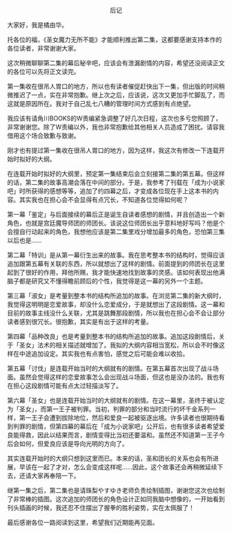 <p align="center">后记</p>

大家好，我是橘由华。

托各位的福，《圣女魔力无所不能》才能顺利推出第二集，这都要感谢支持本作的各位读者，非常谢谢大家。

这次稍微聊聊第二集的幕后秘辛吧，应该会有泄漏剧情的内容，希望还没阅读正文的各位可以先将正文读完。

第一集收在很吊人胃口的地方，所以也有读者催促赶快出下一集，但出版的时间稍微推迟了一点，实在非常抱歉。继上次之后，应该说，这次又更加手忙脚乱了，而这就是原因所在。我对于自己乱七八糟的管理时间方式感到有点绝望。

我应该有请角川BOOKS的W责编紧急调整了好几次日程，这次也多亏您照顾了，非常谢谢您。除了W责编以外，我也非常抱歉给其他相关人员造成了困扰。请容我借用这个场合致歉与致谢。

刚才也有提过第一集收在很吊人胃口的地方，因为这样，我这次有修改一下连载开始时拟好的大纲。

在连载开始时拟好的大纲里，预定第一集结束后会立刻接第二集的第五幕。但这样的话，第二集的故事高潮会落在中间的部分。于是，我参考了刊载在「成为小说家吧」时所获得的感想等等，追加了约四幕之后，才变成各位现在手上这本书的内容。其实我也在担心会不会显得有点冗长，不知道各位觉得如何呢？

第一幕「鉴定」与后面接续的幕后正是诞生自读者感想的剧情，并且创造出一个新角色，也就是宫廷魔导师团的师团长。该说这位师团长出乎意料地好写吗？他是个会擅自行动起来的角色，我想他应该是第二集里戏分增加最多的角色，恐怕第三集以后也是……

第二幕「特训」是从第一幕衍生出来的故事。我在思考整本书的结构时，觉得应该追加跟第五幕有关联的东西，所以就想出了这样的剧情。前面提到的师团长在这里起到了很好的作用，拜他所赐，我才能快速地找到故事的灵感。该如何表现出他满脑子都是研究又不懂得瞻前顾后的个性，我觉得是这一幕的另外一个主题。

第三幕「淑女」是考量到整本书的结构所追加的故事。在浏览第二集的新大纲时，我觉得这明明是恋爱故事，却没什么恋爱成分，于是就想出了这段剧情。这一幕和目前的故事主线没什么关联，尤其是跳舞那段剧情，所以我也在担心会不会让部分读者感到很冗长。很抱歉，其实是有出于这样的考量。

第四幕「品种改良」也是考量到整本书的结构所追加的故事。追加这段剧情后，关于「圣女」法术的相关描述就增加了。我拟的大纲内容相当宽松，所以会不时像这样在中途追加设定。其实我也有点害怕，感觉之后可能会难以收拾。

第五幕「讨伐」是连载开始当时的大纲就有的剧情。在第五幕首次出现了战斗场面。虽然会觉得这样的恋爱故事怎么会出现战斗场面，但这也是没办法的。我也有在担心这段剧情可能有点太过轻描淡写了。

第六幕「圣女」也是连载开始当时的大纲就有的剧情。在这一幕里，圣终于被认定为「圣女」，而第一王子被判罪。当初，判罪的部分和当时流行的坏千金系列一样，第一王子会遭到拔除地位，然后和爱良一起被驱逐出境。许多读者也很期待看到判罪的剧情，但第四幕的幕后在「成为小说家吧」公开后，也有很多读者希望爱良能得救，因此以结果而言，剧情变得比当初还要温和。虽然还不知道第一王子今后会如何，但爱良应该是导向光明的方向了。

其实连载开始时的大纲只想到这里而已。本来的话，圣和团长的关系也会有所进展，早该在一起了才对，怎么会变成这样呢……因此，这个故事还会再稍微延续下去，还请大家再奉陪一下。

继第一集之后，第二集也是请珠梨やすゆき老师负责绘制插图，谢谢您这次也绘制了非常棒的插图。这次追加的师团长的角色设计正如同我脑中想像的，一开始看到刊头插画的时候，我还忍不住摆出了握拳的胜利姿势，实在太佩服了！

最后感谢各位一路阅读到这里，希望我们近期能再见面。

